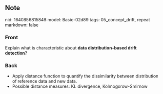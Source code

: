 ## Note
nid: 1640856815848
model: Basic-02d89
tags: 05_concept_drift, repeat
markdown: false

### Front
Explain what is characteristic about <b>data distribution-based drift detection</b>?

### Back
<ul>
  <li>Apply distance function to quantify the dissimilarity between
  distribution of reference data and new data.
  <li>Possible distance measures: KL divergence, Kolmogorow-Smirnow
</ul>
